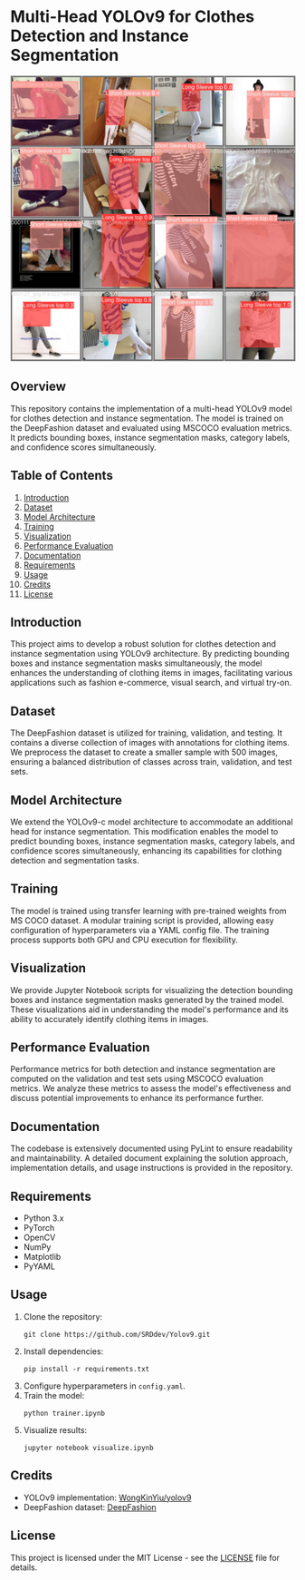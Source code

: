 # Multi-Head YOLOv9 for Clothes Detection and Instance Segmentation

![image](https://github.com/SRDdev/Multi-Head-Yolov9/blob/a58ce69256358d65679f18e4f894f15390b62f88/runs/output/val_batch1_pred.jpg)

## Overview
This repository contains the implementation of a multi-head YOLOv9 model for clothes detection and instance segmentation. The model is trained on the DeepFashion dataset and evaluated using MSCOCO evaluation metrics. It predicts bounding boxes, instance segmentation masks, category labels, and confidence scores simultaneously.

## Table of Contents
1. [Introduction](#introduction)
2. [Dataset](#dataset)
3. [Model Architecture](#model-architecture)
4. [Training](#training)
5. [Visualization](#visualization)
6. [Performance Evaluation](#performance-evaluation)
7. [Documentation](#documentation)
8. [Requirements](#requirements)
9. [Usage](#usage)
10. [Credits](#credits)
11. [License](#license)

## Introduction
This project aims to develop a robust solution for clothes detection and instance segmentation using YOLOv9 architecture. By predicting bounding boxes and instance segmentation masks simultaneously, the model enhances the understanding of clothing items in images, facilitating various applications such as fashion e-commerce, visual search, and virtual try-on.

## Dataset
The DeepFashion dataset is utilized for training, validation, and testing. It contains a diverse collection of images with annotations for clothing items. We preprocess the dataset to create a smaller sample with 500 images, ensuring a balanced distribution of classes across train, validation, and test sets.

## Model Architecture
We extend the YOLOv9-c model architecture to accommodate an additional head for instance segmentation. This modification enables the model to predict bounding boxes, instance segmentation masks, category labels, and confidence scores simultaneously, enhancing its capabilities for clothing detection and segmentation tasks.

## Training
The model is trained using transfer learning with pre-trained weights from MS COCO dataset. A modular training script is provided, allowing easy configuration of hyperparameters via a YAML config file. The training process supports both GPU and CPU execution for flexibility.

## Visualization
We provide Jupyter Notebook scripts for visualizing the detection bounding boxes and instance segmentation masks generated by the trained model. These visualizations aid in understanding the model's performance and its ability to accurately identify clothing items in images.

## Performance Evaluation
Performance metrics for both detection and instance segmentation are computed on the validation and test sets using MSCOCO evaluation metrics. We analyze these metrics to assess the model's effectiveness and discuss potential improvements to enhance its performance further.

## Documentation
The codebase is extensively documented using PyLint to ensure readability and maintainability. A detailed document explaining the solution approach, implementation details, and usage instructions is provided in the repository.

## Requirements
- Python 3.x
- PyTorch
- OpenCV
- NumPy
- Matplotlib
- PyYAML

## Usage
1. Clone the repository:
   ```
   git clone https://github.com/SRDdev/Yolov9.git
   ```
2. Install dependencies:
   ```
   pip install -r requirements.txt
   ```
3. Configure hyperparameters in `config.yaml`.
4. Train the model:
   ```
   python trainer.ipynb
   ```
5. Visualize results:
   ```
   jupyter notebook visualize.ipynb
   ```

## Credits
- YOLOv9 implementation: [WongKinYiu/yolov9](https://github.com/WongKinYiu/yolov9)
- DeepFashion dataset: [DeepFashion](https://github.com/switchablenorms/DeepFashion2)

## License
This project is licensed under the MIT License - see the [LICENSE](LICENSE) file for details.
